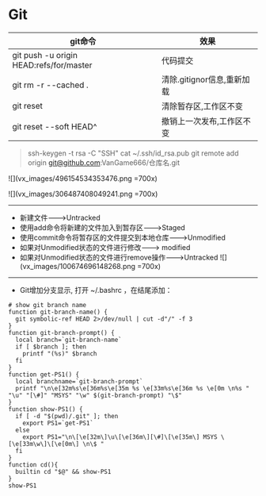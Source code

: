 # Git


|                 git命令                  |           效果            |
| --------------------------------------- | ------------------------- |
| git push -u origin HEAD:refs/for/master | 代码提交                   |
| git rm -r --cached .                    | 清除.gitignor信息,重新加载 |
| git reset                               | 清除暂存区,工作区不变       |
| git reset --soft HEAD^                  | 撤销上一次发布,工作区不变   |

> ssh-keygen -t rsa -C "SSH"
> cat ~/.ssh/id_rsa.pub
> git remote add origin git@github.com:VanGame666/仓库名.git








![](vx_images/496154534353476.png =700x)

![](vx_images/306487408049241.png =700x)

---
- 新建文件--->Untracked
- 使用add命令将新建的文件加入到暂存区--->Staged
- 使用commit命令将暂存区的文件提交到本地仓库--->Unmodified
- 如果对Unmodified状态的文件进行修改---> modified
- 如果对Unmodified状态的文件进行remove操作--->Untracked
![](vx_images/100674696148268.png =700x)

---
- Git增加分支显示, 打开 ~/.bashrc ，在结尾添加：


```
# show git branch name
function git-branch-name() {
  git symbolic-ref HEAD 2>/dev/null | cut -d"/" -f 3
}
function git-branch-prompt() {
  local branch=`git-branch-name`
  if [ $branch ]; then
    printf "(%s)" $branch
  fi
}
function get-PS1() {
  local branchname=`git-branch-prompt`
  printf "\n\e[32m%s\e[36m%s\e[35m %s \e[33m%s\e[36m %s \e[0m \n%s " "\u" "[\#]" "MSYS" "\w" $(git-branch-prompt) "\$"
}
function show-PS1() {
  if [ -d "$(pwd)/.git" ]; then
    export PS1=`get-PS1`
  else
    export PS1="\n\[\e[32m\]\u\[\e[36m\][\#]\[\e[35m\] MSYS \[\e[33m\w\]\[\e[0m\] \n\$ "
  fi
}
function cd(){
  builtin cd "$@" && show-PS1
}
show-PS1
```